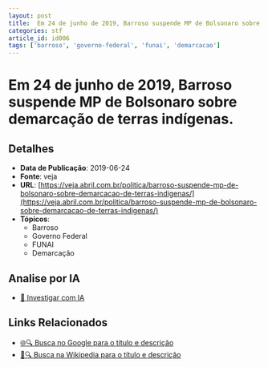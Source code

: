 ```yaml
---
layout: post
title:  Em 24 de junho de 2019, Barroso suspende MP de Bolsonaro sobre demarcação de terras indígenas.
categories: stf
article_id: id006
tags: ['barroso', 'governo-federal', 'funai', 'demarcacao']
---
```


# Em 24 de junho de 2019, Barroso suspende MP de Bolsonaro sobre demarcação de terras indígenas.

## Detalhes
- **Data de Publicação**: 2019-06-24
- **Fonte**: veja
- **URL**: [https://veja.abril.com.br/politica/barroso-suspende-mp-de-bolsonaro-sobre-demarcacao-de-terras-indigenas/](https://veja.abril.com.br/politica/barroso-suspende-mp-de-bolsonaro-sobre-demarcacao-de-terras-indigenas/)
- **Tópicos**:
  - Barroso
  - Governo Federal
  - FUNAI
  - Demarcação

## Analise por IA
- [🤖 Investigar com IA](https://www.perplexity.ai/search?q=%22not%C3%ADcia%20artigo%20Brasil%22%20Em%2024%20de%20junho%20de%202019%2C%20Barroso%20suspende%20MP%20de%20Bolsonaro%20sobre%20demarca%C3%A7%C3%A3o%20de%20terras%20ind%C3%ADgenas.%20veja%202019-06-24)

## Links Relacionados
- [🌐🔍 Busca no Google para o título e descrição](https://www.google.com/search?q=%22not%C3%ADcia%20artigo%20Brasil%22%20Em%2024%20de%20junho%20de%202019%2C%20Barroso%20suspende%20MP%20de%20Bolsonaro%20sobre%20demarca%C3%A7%C3%A3o%20de%20terras%20ind%C3%ADgenas.%20veja%202019-06-24)
- [📖🔍 Busca na Wikipedia para o título e descrição](https://pt.wikipedia.org/w/index.php?search=%22not%C3%ADcia%20artigo%20Brasil%22%20Em%2024%20de%20junho%20de%202019%2C%20Barroso%20suspende%20MP%20de%20Bolsonaro%20sobre%20demarca%C3%A7%C3%A3o%20de%20terras%20ind%C3%ADgenas.%20veja%202019-06-24)

